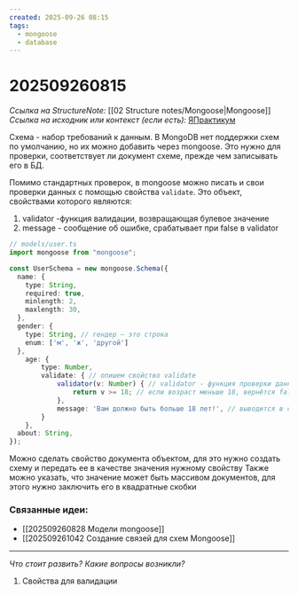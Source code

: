 ```yaml
---
created: 2025-09-26 08:15
tags:
  - mongoose
  - database
---
```

# 202509260815
*Ссылка на StructureNote:* [[02 Structure notes/Mongoose|Mongoose]]
*Ссылка на исходник или контекст (если есть):* [ЯПрактикум](https://practicum.yandex.ru/learn/backend-nodejs/courses/16b47298-e20d-4fde-9619-1ab305039a00/sprints/564238/topics/a4928f0d-5f69-4053-bea3-fa90d3a2a89f/lessons/15cef645-c2a0-4925-9e9b-bb174e07ec2e/)

Схема - набор требований к данным. В MongoDB нет поддержки схем по умолчанию, но их можно добавить через mongoose. Это нужно для проверки, соответствует ли документ схеме, прежде чем записывать его в БД.

Помимо стандартных проверок, в mongoose можно писать и свои проверки данных с помощью свойства `validate`. Это объект, свойствами которого являются:
1) validator -функция валидации, возвращающая булевое значение
2) message - сообщение об ошибке, срабатывает при false в validator
```ts
// models/user.ts
import mongoose from "mongoose";

const UserSchema = new mongoose.Schema({
  name: { 
    type: String, 
    required: true, 
    minlength: 2,
    maxlength: 30, 
  },
  gender: {
    type: String, // гендер — это строка
    enum: ['м', 'ж', 'другой']
  },
    age: {
        type: Number,
        validate: { // опишем свойство validate
            validator(v: Number) { // validator - функция проверки данных. v - значение свойства age
                return v >= 18; // если возраст меньше 18, вернётся false
            },
            message: 'Вам должно быть больше 18 лет!', // выводится в случае false
        }
    },
  about: String, 
});
```

Можно сделать свойство документа объектом, для это нужно создать схему и передать ее в качестве значения нужному свойству
Также можно указать, что значение может быть массивом документов, для этого нужно заключить его в квадратные скобки 
### Связанные идеи:
* [[202509260828 Модели mongoose]]
* [[202509261042 Cоздание связей для схем Mongoose]]
---

*Что стоит развить? Какие вопросы возникли?*
1) Свойства для валидации